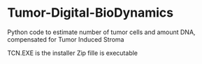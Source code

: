 # Tumor-Digital-BioDynamics
Python code to estimate number of tumor cells and amount DNA, compensated for Tumor Induced Stroma

TCN.EXE is the installer
Zip fille is executable
